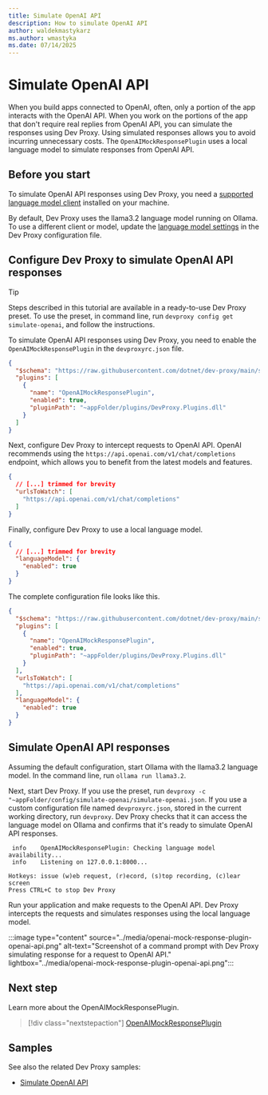 ```yaml
---
title: Simulate OpenAI API
description: How to simulate OpenAI API
author: waldekmastykarz
ms.author: wmastyka
ms.date: 07/14/2025
---
```


# Simulate OpenAI API

When you build apps connected to OpenAI, often, only a portion of the app interacts with the OpenAI API. When you work on the portions of the app that don't require real replies from OpenAI API, you can simulate the responses using Dev Proxy. Using simulated responses allows you to avoid incurring unnecessary costs. The `OpenAIMockResponsePlugin` uses a local language model to simulate responses from OpenAI API.

## Before you start

To simulate OpenAI API responses using Dev Proxy, you need a [supported language model client](./use-language-model.md) installed on your machine.

By default, Dev Proxy uses the llama3.2 language model running on Ollama. To use a different client or model, update the [language model settings](./use-language-model.md) in the Dev Proxy configuration file.

## Configure Dev Proxy to simulate OpenAI API responses

> [!TIP]
> Steps described in this tutorial are available in a ready-to-use Dev Proxy preset. To use the preset, in command line, run `devproxy config get simulate-openai`, and follow the instructions.

To simulate OpenAI API responses using Dev Proxy, you need to enable the `OpenAIMockResponsePlugin` in the `devproxyrc.json` file.

```json
{
  "$schema": "https://raw.githubusercontent.com/dotnet/dev-proxy/main/schemas/v1.0.0/rc.schema.json",
  "plugins": [
    {
      "name": "OpenAIMockResponsePlugin",
      "enabled": true,
      "pluginPath": "~appFolder/plugins/DevProxy.Plugins.dll"
    }
  ]
}
```

Next, configure Dev Proxy to intercept requests to OpenAI API. OpenAI recommends using the `https://api.openai.com/v1/chat/completions` endpoint, which allows you to benefit from the latest models and features.

```json
{
  // [...] trimmed for brevity
  "urlsToWatch": [
    "https://api.openai.com/v1/chat/completions"
  ]
}
```

Finally, configure Dev Proxy to use a local language model.

```json
{
  // [...] trimmed for brevity
  "languageModel": {
    "enabled": true
  }
}
```

The complete configuration file looks like this.

```json
{
  "$schema": "https://raw.githubusercontent.com/dotnet/dev-proxy/main/schemas/v1.0.0/rc.schema.json",
  "plugins": [
    {
      "name": "OpenAIMockResponsePlugin",
      "enabled": true,
      "pluginPath": "~appFolder/plugins/DevProxy.Plugins.dll"
    }
  ],
  "urlsToWatch": [
    "https://api.openai.com/v1/chat/completions"
  ],
  "languageModel": {
    "enabled": true
  }
}
```

## Simulate OpenAI API responses

Assuming the default configuration, start Ollama with the llama3.2 language model. In the command line, run `ollama run llama3.2`.

Next, start Dev Proxy. If you use the preset, run `devproxy -c "~appFolder/config/simulate-openai/simulate-openai.json`. If you use a custom configuration file named `devproxyrc.json`, stored in the current working directory, run `devproxy`. Dev Proxy checks that it can access the language model on Ollama and confirms that it's ready to simulate OpenAI API responses.

```text
 info    OpenAIMockResponsePlugin: Checking language model availability...
 info    Listening on 127.0.0.1:8000...

Hotkeys: issue (w)eb request, (r)ecord, (s)top recording, (c)lear screen
Press CTRL+C to stop Dev Proxy
```

Run your application and make requests to the OpenAI API. Dev Proxy intercepts the requests and simulates responses using the local language model.

:::image type="content" source="../media/openai-mock-response-plugin-openai-api.png" alt-text="Screenshot of a command prompt with Dev Proxy simulating response for a request to OpenAI API." lightbox="../media/openai-mock-response-plugin-openai-api.png":::

## Next step

Learn more about the OpenAIMockResponsePlugin.

> [!div class="nextstepaction"]
> [OpenAIMockResponsePlugin](../technical-reference/openaimockresponseplugin.md)

## Samples

See also the related Dev Proxy samples:

- [Simulate OpenAI API](https://adoption.microsoft.com/sample-solution-gallery/sample/pnp-devproxy-simulate-openai/)
